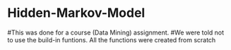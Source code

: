 # Hidden-Markov-Model
#This was done for a course (Data Mining) assignment. 
#We were told not to use the build-in funtions. All the functions were created from scratch
